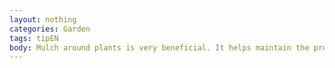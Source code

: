 ```yaml
---
layout: nothing
categories: Garden
tags: tipEN
body: Mulch around plants is very beneficial. It helps maintain the proper temperature of the soil, prevents the spread of weeds and reduces evaporation. Remember though, that it shouldn't be placed too close to stems or trunks - in winter the plants might begin to rot. Use pebbles, bark, pine cones, cut grass, compost from leaves or bruised ceramics.
---
```

